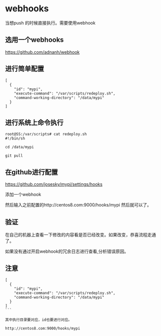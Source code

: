 # webhooks 

当想push 的时候直接执行。需要使用webhook

## 选用一个webhooks

https://github.com/adnanh/webhook

## 进行简单配置

```config
[
  {
    "id": "mypi",
    "execute-command": "/var/scripts/redeploy.sh",
    "command-working-directory": "/data/mypi"
  }
]

```

## 进行系统上命令执行

```config
root@SS:/var/scripts# cat redeploy.sh
#!/bin/sh

cd /data/mypi

git pull
```

## 在github进行配置

https://github.com/josesky/mypi/settings/hooks

添加一个webhook

然后输入之前配置的http://centos8.com:9000/hooks/mypi
然后就可以了。

## 验证

在自己的机器上查看一下修改的内容看是否已经改变。如果改变，恭喜流程走通了。

如果没有通过开启webhook的冗余日志进行查看,分析错误原因。

## 注意

````config
[
  {
    "id": "mypi",
    "execute-command": "/var/scripts/redeploy.sh",
    "command-working-directory": "/data/mypi"
  }
]
```

其中执行目录要对应，id也要进行对应。

http://centos8.com:9000/hooks/mypi